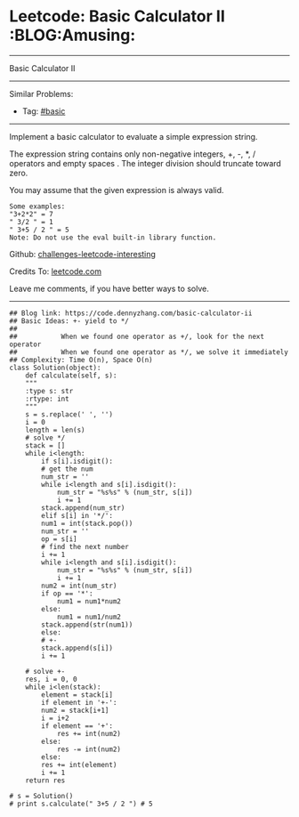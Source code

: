 
# Leetcode: Basic Calculator II     :BLOG:Amusing:

---

Basic Calculator II  

---

Similar Problems:  

-   Tag: [#basic](https://code.dennyzhang.com/category/basic)

---

Implement a basic calculator to evaluate a simple expression string.  

The expression string contains only non-negative integers, +, -, \*, / operators and empty spaces . The integer division should truncate toward zero.  

You may assume that the given expression is always valid.  

    Some examples:
    "3+2*2" = 7
    " 3/2 " = 1
    " 3+5 / 2 " = 5
    Note: Do not use the eval built-in library function.

Github: [challenges-leetcode-interesting](https://github.com/DennyZhang/challenges-leetcode-interesting/tree/master/problems/basic-calculator-ii)  

Credits To: [leetcode.com](https://leetcode.com/problems/basic-calculator-ii/description/)  

Leave me comments, if you have better ways to solve.  

---

    ## Blog link: https://code.dennyzhang.com/basic-calculator-ii
    ## Basic Ideas: +- yield to */
    ##
    ##           When we found one operator as +/, look for the next operator
    ##           When we found one operator as */, we solve it immediately
    ## Complexity: Time O(n), Space O(n)
    class Solution(object):
        def calculate(self, s):
    	"""
    	:type s: str
    	:rtype: int
    	"""
    	s = s.replace(' ', '')
    	i = 0
    	length = len(s)
    	# solve */
    	stack = []
    	while i<length:
    	    if s[i].isdigit():
    		# get the num
    		num_str = ''
    		while i<length and s[i].isdigit():
    		    num_str = "%s%s" % (num_str, s[i])
    		    i += 1
    		stack.append(num_str)
    	    elif s[i] in '*/':
    		num1 = int(stack.pop())
    		num_str = ''
    		op = s[i]
    		# find the next number
    		i += 1
    		while i<length and s[i].isdigit():
    		    num_str = "%s%s" % (num_str, s[i])
    		    i += 1
    		num2 = int(num_str)
    		if op == '*':
    		    num1 = num1*num2
    		else:
    		    num1 = num1/num2
    		stack.append(str(num1))
    	    else:
    		# +-
    		stack.append(s[i])
    		i += 1
    
    	# solve +-
    	res, i = 0, 0
    	while i<len(stack):
    	    element = stack[i]
    	    if element in '+-':
    		num2 = stack[i+1]
    		i = i+2
    		if element == '+':
    		    res += int(num2)
    		else:
    		    res -= int(num2)
    	    else:
    		res += int(element)
    		i += 1
    	return res
    
    # s = Solution()
    # print s.calculate(" 3+5 / 2 ") # 5

